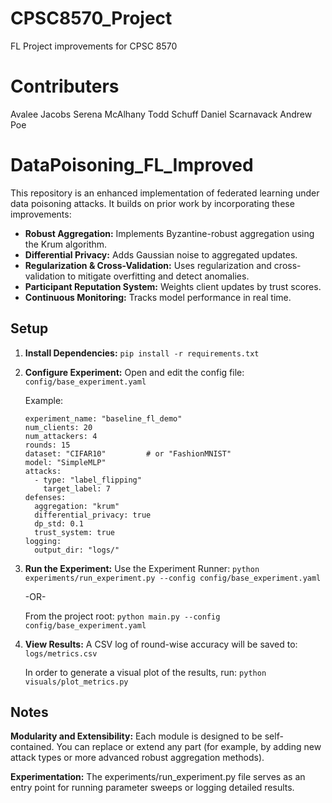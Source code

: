 # CPSC8570_Project
FL Project improvements for CPSC 8570

# Contributers
Avalee Jacobs
Serena McAlhany
Todd Schuff
Daniel Scarnavack
Andrew Poe

# DataPoisoning_FL_Improved

This repository is an enhanced implementation of federated learning under data poisoning attacks. It builds on prior work by incorporating these improvements:

- **Robust Aggregation:** Implements Byzantine-robust aggregation using the Krum algorithm.
- **Differential Privacy:** Adds Gaussian noise to aggregated updates.
- **Regularization & Cross-Validation:** Uses regularization and cross-validation to mitigate overfitting and detect anomalies.
- **Participant Reputation System:** Weights client updates by trust scores.
- **Continuous Monitoring:** Tracks model performance in real time.

## Setup

1. **Install Dependencies:**
   `pip install -r requirements.txt`

2. **Configure Experiment:**
   Open and edit the config file:
   `config/base_experiment.yaml`

   Example:
   <br/>
   ```
   experiment_name: "baseline_fl_demo"
   num_clients: 20
   num_attackers: 4
   rounds: 15
   dataset: "CIFAR10"         # or "FashionMNIST"
   model: "SimpleMLP"
   attacks:
     - type: "label_flipping"
       target_label: 7
   defenses:
     aggregation: "krum"
     differential_privacy: true
     dp_std: 0.1
     trust_system: true
   logging:
     output_dir: "logs/"
   ```

4. **Run the Experiment:**
   Use the Experiment Runner:
   `python experiments/run_experiment.py --config config/base_experiment.yaml`
   
   -OR-

   From the project root:
   `python main.py --config config/base_experiment.yaml`

5. **View Results:**
   A CSV log of round-wise accuracy will be saved to:
   `logs/metrics.csv`
   
   In order to generate a visual plot of the results, run:
   `python visuals/plot_metrics.py`

## Notes

**Modularity and Extensibility:**
Each module is designed to be self-contained. You can replace or extend any part (for example, by adding new attack types or more advanced robust aggregation methods).

**Experimentation:**
The experiments/run_experiment.py file serves as an entry point for running parameter sweeps or logging detailed results.
